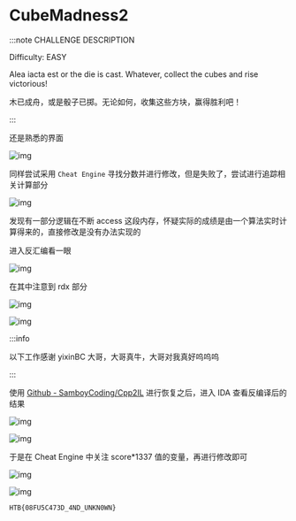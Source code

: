 # CubeMadness2

:::note CHALLENGE DESCRIPTION

Difficulty: EASY

Alea iacta est or the die is cast. Whatever, collect the cubes and rise victorious!

木已成舟，或是骰子已掷。无论如何，收集这些方块，赢得胜利吧！

:::

还是熟悉的界面

![img](img/image_20240309-000953.png)

同样尝试采用 `Cheat Engine` 寻找分数并进行修改，但是失败了，尝试进行追踪相关计算部分

![img](img/image_20240323-002325.png)

发现有一部分逻辑在不断 access 这段内存，怀疑实际的成绩是由一个算法实时计算得来的，直接修改是没有办法实现的

进入反汇编看一眼

![img](img/image_20240324-002426.png)

在其中注意到 rdx 部分

![img](img/image_20240325-002548.png)

![img](img/image_20240346-004644.png)

:::info

以下工作感谢 yixinBC 大哥，大哥真牛，大哥对我真好呜呜呜

:::

使用 [Github - SamboyCoding/Cpp2IL](https://github.com/SamboyCoding/Cpp2IL) 进行恢复之后，进入 IDA 查看反编译后的结果

![img](img/image_20240348-184834.png)

![img](img/image_20240349-184916.png)

于是在 Cheat Engine 中关注 score*1337 值的变量，再进行修改即可

![img](img/image_20240350-185002.png)

![img](img/image_20240350-185017.png)

```plaintext title="Flag"
HTB{08FU5C473D_4ND_UNKN0WN}
```
